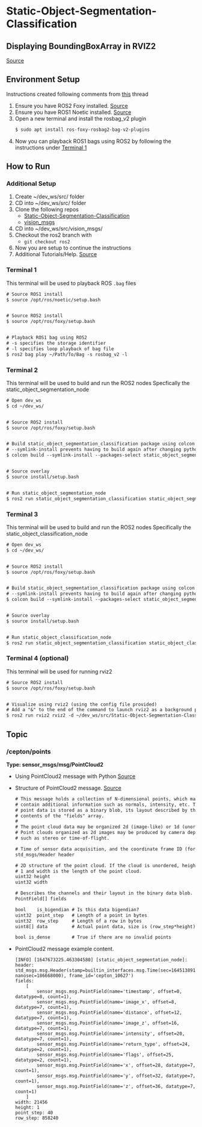 # Static-Object-Segmentation-Classification

## Displaying BoundingBoxArray in RVIZ2
[Source](https://gitlab.com/autowarefoundation/autoware.auto/AutowareAuto/-/tree/master/src/tools/visualization/autoware_rviz_plugins)

## Environment Setup
Instructions created following comments from [this](https://github.com/ros2/rosbag2/issues/139) thread
1. Ensure you have ROS2 Foxy installed. [Source](https://docs.ros.org/en/foxy/index.html)
2. Ensure you have ROS1 Noetic installed. [Source](http://wiki.ros.org/noetic)
3. Open a new terminal and install the rosbag_v2 plugin
    ```txt
    $ sudo apt install ros-foxy-rosbag2-bag-v2-plugins
    ```
4. Now you can playback ROS1 bags using ROS2 by following the instructions under [Terminal 1](###terminal-1)

## How to Run

### Additional Setup
1. Create ~/dev_ws/src/ folder
2. CD into ~/dev_ws/src/ folder
3. Clone the following repos
    - [Static-Object-Segmentation-Classification](https://github.tamu.edu/m-zavala22/Static-Object-Segmentation-Classification.git)
    - [vision_msgs](https://github.com/ros-perception/vision_msgs.git)
3. CD into ~/dev_ws/src/vision_msgs/
4. Checkout the ros2 branch with
    - `git checkout ros2`
5. Now you are setup to continue the instructions
6. Additional Tutorials/Help. [Source](https://docs.ros.org/en/foxy/Tutorials/Custom-ROS2-Interfaces.html)

### Terminal 1
This terminal will be used to playback ROS `.bag` files
```txt
# Source ROS1 install
$ source /opt/ros/noetic/setup.bash


# Source ROS2 install
$ source /opt/ros/foxy/setup.bash


# Playback ROS1 bag using ROS2
# -s specifies the storage identifier
# -l specifies loop playback of bag file
$ ros2 bag play ~/Path/To/Bag -s rosbag_v2 -l
```

### Terminal 2
This terminal will be used to build and run the ROS2 nodes
Specfically the static_object_segmentation_node
```txt
# Open dev_ws
$ cd ~/dev_ws/


# Source ROS2 install
$ source /opt/ros/foxy/setup.bash


# Build static_object_segmentation_classification package using colcon
# --symlink-install prevents having to build again after changing python scripts
$ colcon build --symlink-install --packages-select static_object_segmentation_classification


# Source overlay
$ source install/setup.bash


# Run static_object_segmentation_node
$ ros2 run static_object_segmentation_classification static_object_segmentation_node
```

### Terminal 3
This terminal will be used to build and run the ROS2 nodes
Specifically the static_object_classification_node
```txt
# Open dev_ws
$ cd ~/dev_ws/


# Source ROS2 install
$ source /opt/ros/foxy/setup.bash


# Build static_object_segmentation_classification package using colcon
# --symlink-install prevents having to build again after changing python scripts
$ colcon build --symlink-install --packages-select static_object_segmentation_classification


# Source overlay
$ source install/setup.bash


# Run static_object_classification_node
$ ros2 run static_object_segmentation_classification static_object_classification_node
```

### Terminal 4 (optional)
This terminal will be used for running rviz2
```txt
# Source ROS2 install
$ source /opt/ros/foxy/setup.bash


# Visualize using rviz2 (using the config file provided)
# Add a "&" to the end of the command to launch rviz2 as a background process
$ ros2 run rviz2 rviz2 -d ~/dev_ws/src/Static-Object-Segmentation-Classification/config/config.rviz
```

## Topic
### /cepton/points
**Type: sensor_msgs/msg/PointCloud2**

- Using PointCloud2 message with Python [Source](https://github.com/ros2/common_interfaces/blob/master/sensor_msgs_py/sensor_msgs_py/point_cloud2.py)

- Structure of PointCloud2 message. [Source](https://github.com/ros2/common_interfaces/blob/master/sensor_msgs/msg/PointCloud2.msg)
    ```txt
    # This message holds a collection of N-dimensional points, which may
    # contain additional information such as normals, intensity, etc. The
    # point data is stored as a binary blob, its layout described by the
    # contents of the "fields" array.
    #
    # The point cloud data may be organized 2d (image-like) or 1d (unordered).
    # Point clouds organized as 2d images may be produced by camera depth sensors
    # such as stereo or time-of-flight.

    # Time of sensor data acquisition, and the coordinate frame ID (for 3d points).
    std_msgs/Header header

    # 2D structure of the point cloud. If the cloud is unordered, height is
    # 1 and width is the length of the point cloud.
    uint32 height
    uint32 width

    # Describes the channels and their layout in the binary data blob.
    PointField[] fields

    bool    is_bigendian # Is this data bigendian?
    uint32  point_step   # Length of a point in bytes
    uint32  row_step     # Length of a row in bytes
    uint8[] data         # Actual point data, size is (row_step*height)

    bool is_dense        # True if there are no invalid points
    ```

- PointCloud2 message example content.
    ```
    [INFO] [1647673225.463304580] [static_object_segmentation_node]: 
    header: std_msgs.msg.Header(stamp=builtin_interfaces.msg.Time(sec=1645138913, nanosec=186668000), frame_id='cepton_10627')
    fields: 
        [
            sensor_msgs.msg.PointField(name='timestamp', offset=0, datatype=8, count=1), 
            sensor_msgs.msg.PointField(name='image_x', offset=8, datatype=7, count=1), 
            sensor_msgs.msg.PointField(name='distance', offset=12, datatype=7, count=1), 
            sensor_msgs.msg.PointField(name='image_z', offset=16, datatype=7, count=1), 
            sensor_msgs.msg.PointField(name='intensity', offset=20, datatype=7, count=1), 
            sensor_msgs.msg.PointField(name='return_type', offset=24, datatype=2, count=1), 
            sensor_msgs.msg.PointField(name='flags', offset=25, datatype=2, count=1), 
            sensor_msgs.msg.PointField(name='x', offset=28, datatype=7, count=1), 
            sensor_msgs.msg.PointField(name='y', offset=32, datatype=7, count=1), 
            sensor_msgs.msg.PointField(name='z', offset=36, datatype=7, count=1)
        ] 
    width: 21456 
    height: 1 
    point_step: 40 
    row_step: 858240
    ```